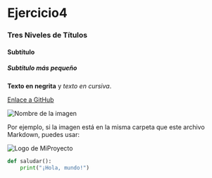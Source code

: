 # Ejercicio4
### Tres Niveles de Títulos

#### Subtítulo

##### Subtítulo más pequeño

**Texto en negrita** y *texto en cursiva*.

[Enlace a GitHub](https://github.com/)

![Nombre de la imagen](ruta/relativa/a/la/imagen.png)

Por ejemplo, si la imagen está en la misma carpeta que este archivo Markdown, puedes usar:

![Logo de MiProyecto](imagen.png)

```python
def saludar():
    print("¡Hola, mundo!")

